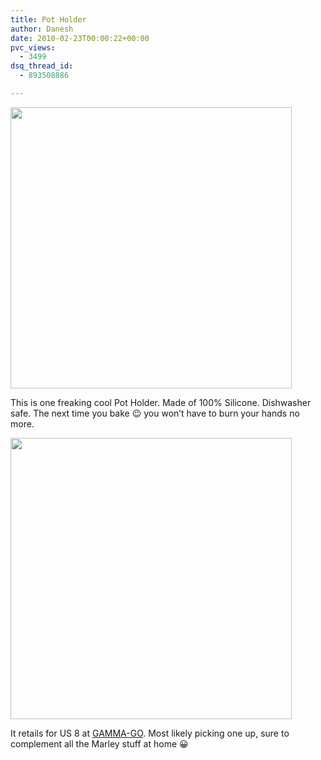 ```yaml
---
title: Pot Holder
author: Danesh
date: 2010-02-23T00:00:22+00:00
pvc_views:
  - 3499
dsq_thread_id:
  - 893508886

---
```

<img loading="lazy" class="alignnone size-medium wp-image-2009" title="pot-holder-1" src="/wp-content/uploads/2010/02/pot-holder-1-450x450.jpg" alt="" width="450" height="450" srcset="/wp-content/uploads/2010/02/pot-holder-1-450x450.jpg 450w, /wp-content/uploads/2010/02/pot-holder-1-150x150.jpg 150w, /wp-content/uploads/2010/02/pot-holder-1.jpg 468w" sizes="(max-width: 450px) 100vw, 450px" />

This is one freaking cool Pot Holder. Made of 100% Silicone. Dishwasher safe. The next time you bake 😉 you won&#8217;t have to burn your hands no more.<!--more-->

<img loading="lazy" class="alignnone size-medium wp-image-2008" title="pot-holder-2" src="/wp-content/uploads/2010/02/pot-holder-2-450x450.jpg" alt="" width="450" height="450" srcset="/wp-content/uploads/2010/02/pot-holder-2-450x450.jpg 450w, /wp-content/uploads/2010/02/pot-holder-2-150x150.jpg 150w, /wp-content/uploads/2010/02/pot-holder-2.jpg 468w" sizes="(max-width: 450px) 100vw, 450px" /> 

It retails for US 8 at [GAMMA-GO][1]. Most likely picking one up, sure to complement all the Marley stuff at home 😀

 [1]: http://www.gama-go.com/product.php?productid=16962&cat=0&page=1#